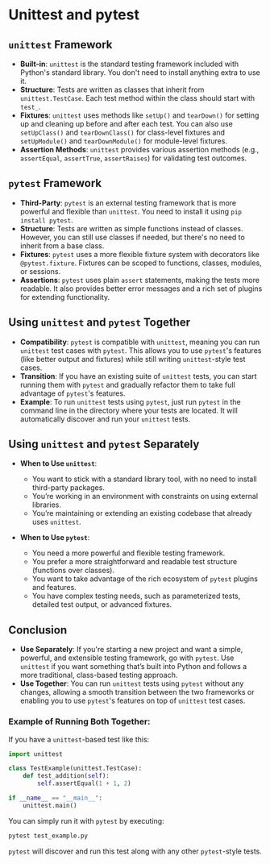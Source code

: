 # Unittest and pytest

## `unittest` Framework
- **Built-in**: `unittest` is the standard testing framework included with Python's standard library. You don't need to install anything extra to use it.
- **Structure**: Tests are written as classes that inherit from `unittest.TestCase`. Each test method within the class should start with `test_`.
- **Fixtures**: `unittest` uses methods like `setUp()` and `tearDown()` for setting up and cleaning up before and after each test. You can also use `setUpClass()` and `tearDownClass()` for class-level fixtures and `setUpModule()` and `tearDownModule()` for module-level fixtures.
- **Assertion Methods**: `unittest` provides various assertion methods (e.g., `assertEqual`, `assertTrue`, `assertRaises`) for validating test outcomes.

## `pytest` Framework
- **Third-Party**: `pytest` is an external testing framework that is more powerful and flexible than `unittest`. You need to install it using `pip install pytest`.
- **Structure**: Tests are written as simple functions instead of classes. However, you can still use classes if needed, but there's no need to inherit from a base class.
- **Fixtures**: `pytest` uses a more flexible fixture system with decorators like `@pytest.fixture`. Fixtures can be scoped to functions, classes, modules, or sessions.
- **Assertions**: `pytest` uses plain `assert` statements, making the tests more readable. It also provides better error messages and a rich set of plugins for extending functionality.

## Using `unittest` and `pytest` Together
- **Compatibility**: `pytest` is compatible with `unittest`, meaning you can run `unittest` test cases with `pytest`. This allows you to use `pytest`'s features (like better output and fixtures) while still writing `unittest`-style test cases.
- **Transition**: If you have an existing suite of `unittest` tests, you can start running them with `pytest` and gradually refactor them to take full advantage of `pytest`'s features.
- **Example**: To run `unittest` tests using `pytest`, just run `pytest` in the command line in the directory where your tests are located. It will automatically discover and run your `unittest` tests.

## Using `unittest` and `pytest` Separately
- **When to Use `unittest`**:
  - You want to stick with a standard library tool, with no need to install third-party packages.
  - You’re working in an environment with constraints on using external libraries.
  - You’re maintaining or extending an existing codebase that already uses `unittest`.

- **When to Use `pytest`**:
  - You need a more powerful and flexible testing framework.
  - You prefer a more straightforward and readable test structure (functions over classes).
  - You want to take advantage of the rich ecosystem of `pytest` plugins and features.
  - You have complex testing needs, such as parameterized tests, detailed test output, or advanced fixtures.

## Conclusion
- **Use Separately**: If you're starting a new project and want a simple, powerful, and extensible testing framework, go with `pytest`. Use `unittest` if you want something that’s built into Python and follows a more traditional, class-based testing approach.
- **Use Together**: You can run `unittest` tests using `pytest` without any changes, allowing a smooth transition between the two frameworks or enabling you to use `pytest`'s features on top of `unittest` test cases.

### Example of Running Both Together:
If you have a `unittest`-based test like this:

```python
import unittest

class TestExample(unittest.TestCase):
    def test_addition(self):
        self.assertEqual(1 + 1, 2)

if __name__ == "__main__":
    unittest.main()
```

You can simply run it with `pytest` by executing:

```bash
pytest test_example.py
```

`pytest` will discover and run this test along with any other `pytest`-style tests.
